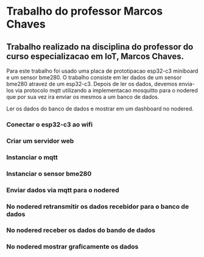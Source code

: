 # Trabalho do professor Marcos Chaves

## Trabalho realizado na disciplina do professor do curso especializacao em IoT, Marcos Chaves.

Para este trabalho foi usado uma placa de prototipacao esp32-c3 miniboard e um sensor bme280.
O trabalho consiste em ler dados de um sensor bme280 atravez de um esp32-c3.
Depois de ler os dados, devemos envia-los via protocolo mqtt utilizando a implementacao mosquitto
para o nodered que por sua vez ira enviar os mesmos a um banco de dados.

Ler os dados do banco de dados e mostrar em um dashboard no nodered.

### Conectar o esp32-c3 ao wifi

### Criar um servidor web
 
### Instanciar o mqtt

### Instanciar o sensor bme280

### Enviar dados via mqtt para o nodered

### No nodered retransmitir os dados recebidor para o banco de dados

### No nodered receber os dados do bando de dados 

### No nodered mostrar graficamente os dados